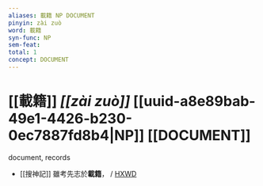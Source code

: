 ```yaml
---
aliases: 載籍 NP DOCUMENT
pinyin: zài zuò
word: 載籍
syn-func: NP
sem-feat: 
total: 1
concept: DOCUMENT 
---
```

# [[載籍]] *[[zài zuò]]*  [[uuid-a8e89bab-49e1-4426-b230-0ec7887fd8b4|NP]] [[DOCUMENT]]
document, records
 - [[搜神記]] 雖考先志於**載籍**， / [HXWD](https://hxwd.org/textview.html?location=KR3l0099_tls_000-1a.1)
